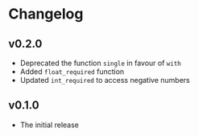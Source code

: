 # Changelog

## v0.2.0

- Deprecated the function `single` in favour of `with`
- Added `float_required` function
- Updated `int_required` to access negative numbers

## v0.1.0

- The initial release
